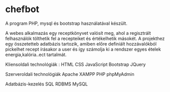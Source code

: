 # chefbot

A program PHP, mysql és bootstrap használatával készült.

A webes alkalmazás egy receptkönyvet valósít meg, ahol a regisztrált felhasználók tölthetik fel a recepteiket és értékelhetik másokét. A projekthez egy összetetteb adatbázis tartozik, amiben előre definiált hozzávalókból pickelhet recept írásakor a user és így számolja ki a rendszer egyes ételek energia,kalória..ect tartalmát. 

Kliensoldali technológiák	:
HTML
CSS
JavaScript
Bootstrap
JQuery

Szerveroldali technológiák
Apache
XAMPP
PHP
phpMyAdmin

Adatbázis-kezelés
SQL
RDBMS
MySQL
